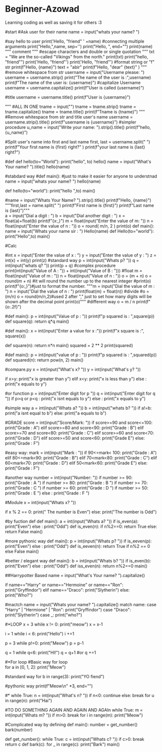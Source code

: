 # Beginner-Azowad
Learning coding as well as saving it for others :3


#start
#Ask user for their name
name = input("whats your name? ")

#say hello to user
print('Hello, "friend" ' +name) #connecting multiple arguments
print("Hello,",name, sep='')
print("Hello, ", end="")
print(name)
"""
comment 
"""
#escape characters and double or single quotation
"""
txt = "We are the so-called \"Vikings\" from the north."
print(txt)
print("hello, \"friend\"")
print('Hello, "friend"')
print('Hello, "friend"')
#format string or "f" str
print(f"Hello, {name}")
text = "abir"
print(f"Hello, \"dear\" {text}" ) 
"""
#remove whitespace from str
username = input("Username  please: ")
username = username.strip()
print("The name of the user is :",username)
print(f"The name of the user is: {username}")
#capitalize Username
username = username.capitalize()
print(f"User is called {username}")

#title
username = username.title()
print(f"User is {username}")

""" #ALL IN ONE
tname = input("")
tname = tname.strip()
tname = tname.capitalize()
tname = tname.title()
print(f"Tname is {tname}")
"""
#Remove whitespace from str and title user's name 
username = username.strip().title()
print(f"username is {username}")
#simpler procedure
u_name = input("Write your name: ").strip().title()
print(f"hello, {u_name}")

#Split user's name into first and last name
first, last = username.split(" ")
print(f"Your first name is {first} right?" )
print(f"your last name is {last} right?")


#def 
def hello(to="World"):
    print("hello", to)
hello()
name = input("What's Your name? ").title()
hello(name)

#stabdard way
#def main(): #just to make it easier for anyone to understnad
    name = input("whats your name? ")
    hello(name)
    
def hello(to="world"):
    print("hello ",to)
main()

#name = input("Whats Your Name? ").strip().title()
print(f"Hello, {name}")
"""first,last = name.split(" ")
print(f"First name is {first}")
print(f"Last name is {last}")"""   
a = input("Dial a digit : ")
b = input("Dial another digit : ")
x = float(a)+float(b)
print(f"{x:,}")
m = float(input("Enter the value of m: "))
n = float(input("Enter the value of n : "))
o = round( m/n, 2 )
print(o)
def main():
    name = input("Whats your name sir : ")
    Hello(name)
def Hello(to="world"):
    print("Hello",to)
main()

#Calc

#int
x = input("Enter the value of x : ")
y = input("Enter the value of y : ")
z = int(x) + int(y)
print(z)
#standard way
p = int(input("Whats p? "))
q = int(input("whats q? "))
print(p + q)
#complex procedure
print(int(input("Value of A : ")) + int(input("Value of B : ")))
#float
m = float(input("Value of m : "))
n = float(input("Value of n : "))
o = (m + n)
o = round(m + n) #it will round the number up to the nearest integer
#print(o)
print(f"{o:,}")#just to format the number.
"""m = input("Dial the value of m : ")
n = input("Dial the value of n : ")
print(float(m) + float(n))
#divide
#o = (m/n)
o = round(m/n,2)#used 2 after "," just to set how many digits will be shown after the decimal point
print(o)"""
#different way
o = m / n
print(f"{o:.2f}")

#def main():
    p = int(input("Value of p : "))
    print(f"p squared is : ",square(p))
def square(q):
    return q*q
main()

#def main():
    x = int(input("Enter a value for x :"))
    print(f"x square is :", square(x))

def square(n):
    return n*n
main()
squared = 2 ** 2
print(squared)

#def main():
    p = int(input("value of p : "))
    print(f"p squared is : ",squared(p))
def squared(n):
    return pow(n, 2)
main()


#compare.py
x = int(input("What's x? "))
y = int(input("What's y? "))

if x>y:
    print("x is greater than y")
elif x<y:
    print("x is less than y")
else :
    print("x equals to y")
    
#or function
p = int(input("Enter digit for p "))
q = int(input("Enter digit for q "))
if p>q or p<q :
    print("x isnt equals to y")
else :
    print("x equals to y")
    
#simple way
a = int(input("Whats a? "))
b = int(input("whats b? "))
if a!=b:
    print("a isnt equal to b")
else: 
    print("a equals to b")

#GRADE
score = int(input("Score/Mark: "))
if score>=90 and score<=100:
    print("Grade : A")
elif score>=80 and score<90:
    print("Grade : B")
elif score>=70 and score<80:
    print("Grade : C")
elif score>=60 and score<70:
    print("Grade : D")
elif score>=50 and score<60:
    print("Grade E")
else:
    print("Grade : F")

#easy way: 
mark = int(input("Mark : "))
if 90<=mark< 100:
    print("Grade : A")
elif 80<=mark<90:
    print("Grade : B")
elif 70<mark<80:
    print("Grade : C")
elif 60<mark<70:
    print("Grade : D")
elif 50<mark<60:
    print("Grade E")
else:
    print("Grade : F")
    
#another way
number = int(input("Number: "))
if number >= 90:
    print("Grade : A ")
if number >= 80:
    print("Grade : B ")
if number >= 70:
    print("Grade : C ")
if number >= 60:
    print("Grade : D ")
if number >= 50:
    print("Grade : E ")
else :
    print("Grade : F ")


#Module
x = int(input("Whats x? "))

if x % 2 == 0:
    print(" The number is Even")
else:
    print("The number is Odd")
    
 
 #by fuction def
def main():
    a = int(input("Whats a? "))
    if is_even(a):
        print("Even")
    else :
        print("Odd")
def is_even(n):
    if n%2==0:
        return True
    else:
        return False
main()

#more pythonic way
def main():
    p = int(input("Whats p? "))
    if is_eeven(p):
        print("Even")
    else :
        print("Odd")
def is_eeven(n):
    return True if n%2 == 0 else False
main()

#better / elegant way
def main():
    b = int(input("Whats b? "))
    if is_even(b):
        print("Even")
    else :
        print("Odd")
def iss_even(n):
    return n%2==0
main()


##Harrypotter Based
name = input("What's Your name? ").capitalize()

if name=="Harry" or name=="Hermoine" or name=="Ron":
    print("Gryffindor")
elif name=="Draco":
    print("Slytherin")
else:
    print("Who?")
    
#mactch
name = input("Whats your name? ").capitalize()
match name:
    case "Harry" | "Hermione" | "Ron":
        print("Gryffindor")
    case "Draco":
        print("Slytherin")
    case _:
        print("who?")

#*LOOP
x = 3
while x != 0:
    print("meow")
    x = x-1
    
i = 1
while i < 6:
    print("Hello")
    i +=1 
    
p = 3
while p!=0:
    print("Meow")
    p = p-1
    
q = 1
while q<6:
    print("HI!")
    q = q+1
    #or q +=1


#*For loop
 #Basic way for loop   
for a in [0, 1, 2]:
    print("Meow")

#standard way
for b in range(3):
    print("YO fiend")

#pythonic way
print(f"Meow\n" *3, end="")

#*
while True:
    n = int(input("What's n? "))
    if n<0:
        continue
    else:
        break
for u in range(n):
    print("Hai")
    
#TO DO SOMETHING AGAIN AND AGAIN AND AGAIn
while True:
    m = int(input("Whats m? "))
    if m>0:
        break
for i in range(m):
    print("Meow")
    
#Complicated way by defining
def main():
    number = get_number()
    bark(number)
    
def get_number():
    while True:
        c = int(input("Whats c? "))
        if c>0:
            break
    return c
def bark(c):
    for _ in range(c):
        print("Bark")
main()
